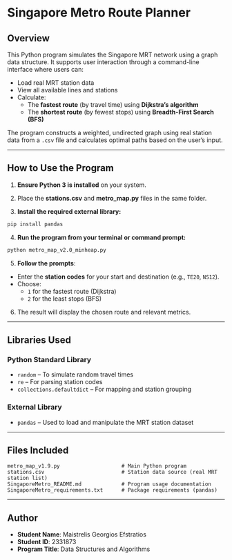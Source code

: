 
# Singapore Metro Route Planner

## Overview

This Python program simulates the Singapore MRT network using a graph data structure. It supports user interaction through a command-line interface where users can:
- Load real MRT station data
- View all available lines and stations
- Calculate:
  - The **fastest route** (by travel time) using **Dijkstra’s algorithm**
  - The **shortest route** (by fewest stops) using **Breadth-First Search (BFS)**

The program constructs a weighted, undirected graph using real station data from a `.csv` file and calculates optimal paths based on the user’s input.

---

## How to Use the Program

1. **Ensure Python 3 is installed** on your system.

2. Place the **stations.csv** and **metro_map.py** files in the same folder.

3. **Install the required external library:**

```bash
pip install pandas
```

4. **Run the program from your terminal or command prompt:**

```bash
python metro_map_v2.0_minheap.py
```

5. **Follow the prompts**:
- Enter the **station codes** for your start and destination (e.g., `TE20`, `NS12`).
- Choose:
  - `1` for the fastest route (Dijkstra)
  - `2` for the least stops (BFS)

6. The result will display the chosen route and relevant metrics.

---

## Libraries Used

### Python Standard Library
- `random` – To simulate random travel times
- `re` – For parsing station codes
- `collections.defaultdict` – For mapping and station grouping

### External Library
- `pandas` – Used to load and manipulate the MRT station dataset

---

## Files Included

```
metro_map_v1.9.py                    # Main Python program
stations.csv                         # Station data source (real MRT station list)
SingaporeMetro_README.md             # Program usage documentation
SingaporeMetro_requirements.txt      # Package requirements (pandas)
```

---

## Author
- **Student Name**: Maistrelis Georgios Efstratios  
- **Student ID**: 2331873  
- **Program Title**: Data Structures and Algorithms
